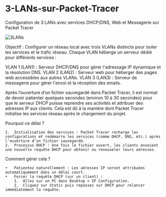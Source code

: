#  3-LANs-sur-Packet-Tracer
Configuration de 3 LANs avec services DHCP/DNS, Web et Messagerie sur Packet Tracer

![3LANs](https://github.com/user-attachments/assets/feb77424-97aa-410e-b8ca-404ad838def8)

Objectif : Configurer un réseau local avec trois VLANs distincts pour isoler les services et le trafic réseau. Chaque VLAN héberge un serveur dédié pour différents services :

VLAN 1 (LAN1) : Serveur DHCP/DNS pour gérer l'adressage IP dynamique et la résolution DNS.
VLAN 2 (LAN2) : Serveur web pour héberger des pages web accessibles aux autres VLANs.
VLAN 3 (LAN3) : Serveur de messagerie pour gérer l'envoi et la réception des emails.

Après l’ouverture d’un fichier sauvegardé dans Packet Tracer, il est normal de devoir patienter quelques secondes (environ 10 à 30 secondes) pour que le serveur DHCP puisse reprendre ses activités et attribuer des adresses IP aux clients. Cela est dû à la manière dont Packet Tracer initialise les services réseau après le chargement du projet.

Pourquoi ce délai ?

	1.	Initialisation des services : Packet Tracer recharge les configurations et redémarre les services (comme DHCP, DNS, etc.) après l’ouverture d’un fichier sauvegardé.
	2.	Processus DHCP : Une fois le fichier ouvert, les clients envoient une nouvelle requête DHCP pour obtenir ou renouveler leurs adresses.

Comment gérer cela ?

	•	Patientez naturellement : Les adresses IP seront attribuées automatiquement dans un délai court.
	•	Forcer la requête DHCP (sur un client) :
    	1.	Allez sur un PC dans Desktop > IP Configuration.
    	2.	Cliquez sur Static puis repassez sur DHCP pour relancer immédiatement la requête.
